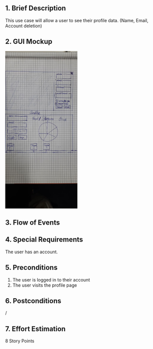 ## 1. Brief Description
This use case will allow a user to see their profile data. (Name, Email, Account deletion)
## 2. GUI Mockup
<img src="./viewMockups/60b79e09-5575-4556-977d-a732de14cf4b.jpeg" height="500" alt="guimockups"></img>

## 3. Flow of Events
## 4. Special Requirements
The user has an account.
## 5. Preconditions
1. The user is logged in to their account
2. The user visits the profile page
## 6. Postconditions
/
## 7. Effort Estimation
8 Story Points